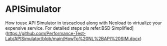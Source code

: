 # APISimulator
                                                                                                                                                              
How touse API Simulator in toscacloud along with Neoload to virtualize your expensive service. For detailed steps pls refer:BSD Simplified](https://github.com/Performance-Test-Lab/APISimulator/blob/main/HowTo%20NL%2BAPI%20SIM.docx)  

